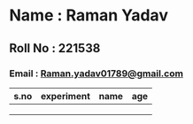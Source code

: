 # Name : Raman Yadav
## Roll No : 221538 
### Email : Raman.yadav01789@gmail.com
| s.no | experiment | name  | age |
|------|------------|-------|-----|
|      |            |       |     |
|      |            |       |     |
|      |            |       |     |
